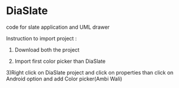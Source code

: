 DiaSlate
========

code for slate application and UML drawer


Instruction to import project :

1) Download both the project

2) Import first color picker than DiaSlate

3)Right click on DiaSlate project and click on properties than click on Android option and add Color picker(Ambi Wali)
